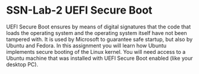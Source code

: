 # SSN-Lab-2 UEFI Secure Boot
UEFI Secure Boot ensures by means of digital signatures that the code that loads the operating system and the operating system itself have not been tampered with. It is used by Microsoft to guarantee safe startup, but also by Ubuntu and Fedora.
In this assignment you will learn how Ubuntu implements secure booting of the Linux kernel. You will need access to a Ubuntu machine that was installed with UEFI Secure Boot enabled (like your desktop PC).
